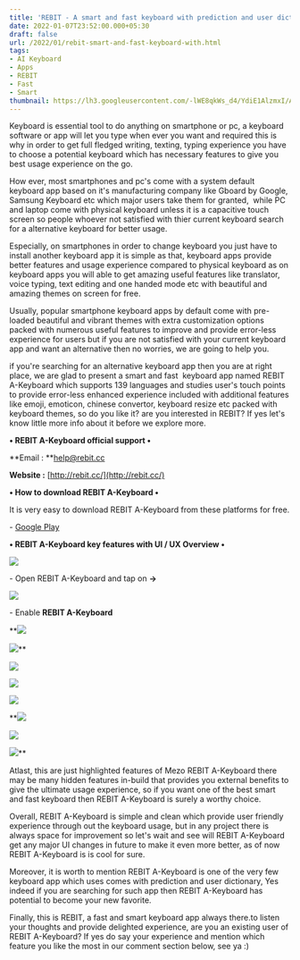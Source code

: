 ```yaml
---
title: 'REBIT - A smart and fast keyboard with prediction and user dictionary.'
date: 2022-01-07T23:52:00.000+05:30
draft: false
url: /2022/01/rebit-smart-and-fast-keyboard-with.html
tags: 
- AI Keyboard
- Apps
- REBIT
- Fast
- Smart
thumbnail: https://lh3.googleusercontent.com/-lWE8qkWs_d4/YdiE1AlzmxI/AAAAAAAAIWo/W5IN6PyUiyELSwaUNXIZlmuXwNd3NHcPQCNcBGAsYHQ/s1600/1641579728267192-0.png
---
```


  

Keyboard is essential tool to do anything on smartphone or pc, a keyboard software or app will let you type when ever you want and required this is why in order to get full fledged writing, texting, typing experience you have to choose a potential keyboard which has necessary features to give you best usage experience on the go.

  

How ever, most smartphones and pc's come with a system default keyboard app based on it's manufacturing company like Gboard by Google, Samsung Keyboard etc which major users take them for granted,  while PC and laptop come with physical keyboard unless it is a capacitive touch screen so people whoever not satisfied with thier current keyboard search for a alternative keyboard for better usage.

  

Especially, on smartphones in order to change keyboard you just have to install another keyboard app it is simple as that, keyboard apps provide better features and usage experience compared to physical keyboard as on keyboard apps you will able to get amazing useful features like translator, voice typing, text editing and one handed mode etc with beautiful and amazing themes on screen for free.

  

Usually, popular smartphone keyboard apps by default come with pre-loaded beautiful and vibrant themes with extra customization options packed with numerous useful features to improve and provide error-less experience for users but if you are not satisfied with your current keyboard app and want an alternative then no worries, we are going to help you. 

  

if you're searching for an alternative keyboard app then you are at right place, we are glad to present a smart and fast  keyboard app named REBIT A-Keyboard which supports 139 languages and studies user's touch points to provide error-less enhanced experience included with additional features like emoji, emoticon, chinese convertor, keyboard resize etc packed with keyboard themes, so do you like it? are you interested in REBIT? If yes let's know little more info about it before we explore more.

  

**• REBIT A-Keyboard official support •**

  

**Email : **[help@rebit.cc](mailto:help@rebit.cc)

**Website :** [http://rebit.cc/](http://rebit.cc/)

**• How to download REBIT A-Keyboard •**

It is very easy to download REBIT A-Keyboard from these platforms for free.

  

\- [Google Play](https://play.google.com/store/apps/details?id=com.phillit.akeyboard)

**• REBIT A-Keyboard key features with UI / UX Overview •**

 **![](https://lh3.googleusercontent.com/-QTogholrryY/YdiE0LwnwWI/AAAAAAAAIWk/EOT0_vw_2tQ8ictybg7USQaYGf8WlSQCQCNcBGAsYHQ/s1600/1641579724144667-1.png)** 

\- Open REBIT A-Keyboard and tap on **\->**

 **![](https://lh3.googleusercontent.com/-Q-66nrZ5wJU/YdiEzIctfHI/AAAAAAAAIWg/a1jPEQDsOkIHRmyko9Nwl0sINceCsfGTwCNcBGAsYHQ/s1600/1641579720651716-2.png)** 

\- Enable **REBIT A-Keyboard**

 **![](https://lh3.googleusercontent.com/-5lga9TAuuck/YdiEyI655qI/AAAAAAAAIWc/eSJYkexVd60MKlFL9n8N2g98bGDAWoL0QCNcBGAsYHQ/s1600/1641579716142945-3.png) 

  

 ![](https://lh3.googleusercontent.com/-uw5Fb8RGlPw/YdiExDlNuLI/AAAAAAAAIWY/jsU9efHTNoko7KXNYm-pXM62-Wz2RVIjACNcBGAsYHQ/s1600/1641579712115161-4.png)** 

 **![](https://lh3.googleusercontent.com/-l0w7eKJkhuc/YdiEwPsUV2I/AAAAAAAAIWU/kjCHkn61CoA3N7eiCzbNUaouffVDlh44gCNcBGAsYHQ/s1600/1641579707840366-5.png)** 

 **![](https://lh3.googleusercontent.com/-4hBPs_RfGnM/YdiEvLwmvkI/AAAAAAAAIWQ/bC6EFygVK4gI4XSKSJUTZY4GxF9AifFLwCNcBGAsYHQ/s1600/1641579703198921-6.png)** 

 **![](https://lh3.googleusercontent.com/-P3FvS0sVJ7g/YdiEtymZ41I/AAAAAAAAIWM/PKU8WRd1eiYZkZIVMQdj8Lb5z2dhhNJSwCNcBGAsYHQ/s1600/1641579699153142-7.png)** 

 **![](https://lh3.googleusercontent.com/-7X1GOwM6K3E/YdiEs8NHtNI/AAAAAAAAIWI/aqclF3XUTo8qrDptRb6FdMq1xZtp6K4tQCNcBGAsYHQ/s1600/1641579694481424-8.png) 

  

 ![](https://lh3.googleusercontent.com/-kioixQWY2gk/YdiErmwbTrI/AAAAAAAAIWE/FE2CsmwvvOohXM3nwiu1zJhvmCUQ7JIoACNcBGAsYHQ/s1600/1641579690343042-9.png) 

 ![](https://lh3.googleusercontent.com/-2_ovZOQJmQE/YdiEqpbhO8I/AAAAAAAAIWA/mQorouhHMfEGgWAlUSkLtCXHaQx-fon0wCNcBGAsYHQ/s1600/1641579686113202-10.png)** 

Atlast, this are just highlighted features of Mezo REBIT A-Keyboard there may be many hidden features in-build that provides you external benefits to give the ultimate usage experience, so if you want one of the best smart and fast keyboard then REBIT A-Keyboard is surely a worthy choice.

  

Overall, REBIT A-Keyboard is simple and clean which provide user friendly experience through out the keyboard usage, but in any project there is always space for improvement so let's wait and see will REBIT A-Keyboard get any major UI changes in future to make it even more better, as of now REBIT A-Keyboard is is cool for sure.

  

Moreover, it is worth to mention REBIT A-Keyboard is one of the very few keyboard app which uses comes with prediction and user dictionary, Yes indeed if you are searching for such app then REBIT A-Keyboard has potential to become your new favorite.

  

Finally, this is REBIT, a fast and smart keyboard app always there.to listen your thoughts and provide delighted experience, are you an existing user of REBIT A-Keyboard? If yes do say your experience and mention which feature you like the most in our comment section below, see ya :)
